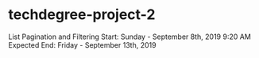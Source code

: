 # techdegree-project-2
List Pagination and Filtering
Start: Sunday - September 8th, 2019 9:20 AM
Expected End: Friday - September 13th, 2019
